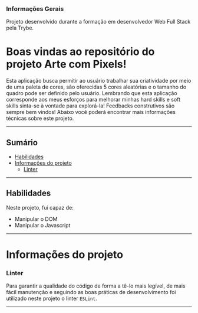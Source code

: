 ### Informações Gerais

Projeto desenvolvido durante a formação em desenvolvedor Web Full Stack pela Trybe.

# Boas vindas ao repositório do projeto Arte com Pixels!

Esta aplicação busca permitir ao usuário trabalhar sua criatividade por meio de uma paleta de cores, são oferecidas 5 cores aleatórias e o tamanho do quadro pode ser definido pelo usuário.
Lembrando que esta aplicação corresponde aos meus esforços para melhorar minhas hard skills e soft skills sinta-se à vontade para explorá-la! Feedbacks construtivos são sempre bem vindos!
Abaixo você poderá encontrar mais informações técnicas sobre este projeto.

---

## Sumário

- [Habilidades](#habilidades)
- [Informações do projeto](#informações-do-projeto)
  - [Linter](#linter)

---

## Habilidades

Neste projeto, fui capaz de:

* Manipular o DOM
* Manipular o Javascript

---

# Informações do projeto

### Linter

Para garantir a qualidade do código de forma a tê-lo mais legível, de mais fácil manutenção e seguindo as boas práticas de desenvolvimento foi utilizado neste projeto o linter `ESLint`.

---